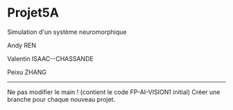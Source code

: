 # Projet5A
Simulation d'un système neuromorphique


Andy REN

Valentin ISAAC--CHASSANDE

Peixu ZHANG

-------------------

Ne pas modifier le main ! (contient le code FP-AI-VISION1 initial)
Créer une branche pour chaque nouveau projet.
